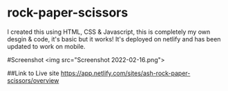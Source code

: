 # rock-paper-scissors
I created this using HTML, CSS & Javascript, this is completely my own desgin & code, it's basic but it works! It's deployed on netlify and has been updated to work on mobile.

#Screenshot
<img src="Screenshot 2022-02-16.png"\>

##Link to Live site
https://app.netlify.com/sites/ash-rock-paper-scissors/overview
